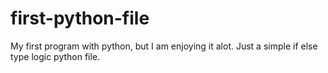 # first-python-file

My first program with python, but I am enjoying it alot. Just a simple if else type logic python file.
